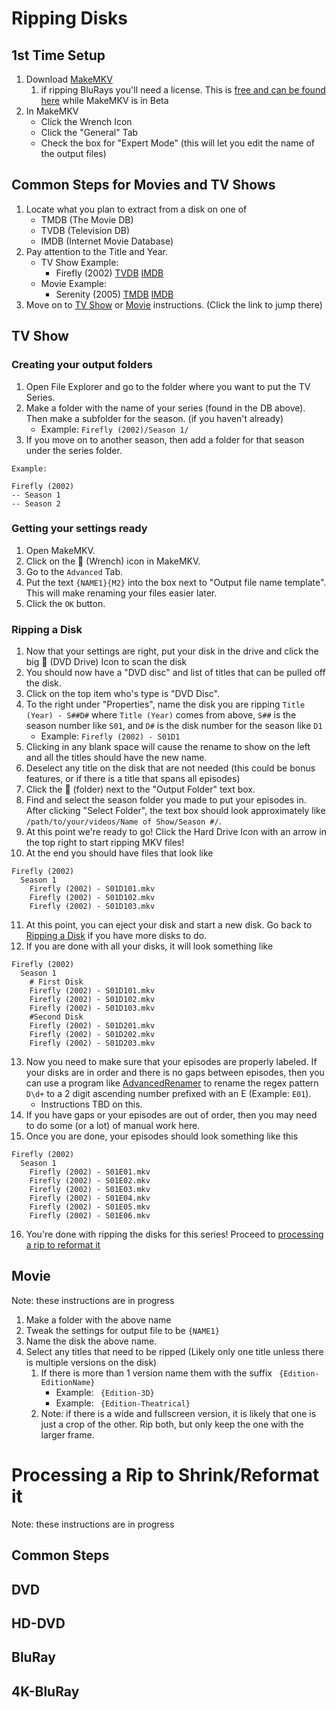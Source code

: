 # Ripping Disks

## 1st Time Setup

1. Download [MakeMKV](https://www.makemkv.com/)
    1. if ripping BluRays you'll need a license. This is [free and can be found here](https://forum.makemkv.com/forum/viewtopic.php?t=1053) while MakeMKV is in Beta
1. In MakeMKV
    - Click the Wrench Icon
    - Click the "General" Tab
    - Check the box for "Expert Mode" (this will let you edit the name of the output files)

## Common Steps for Movies and TV Shows

1. Locate what you plan to extract from a disk on one of
    - TMDB (The Movie DB)
    - TVDB (Television DB)
    - IMDB (Internet Movie Database)
1. Pay attention to the Title and Year.
    - TV Show Example:
        - Firefly (2002) [TVDB](https://www.thetvdb.com/series/firefly) [IMDB](https://www.imdb.com/title/tt0303461/)
    - Movie Example:
        - Serenity (2005) [TMDB](https://www.themoviedb.org/movie/16320-serenity?language=en-US) [IMDB](https://www.imdb.com/title/tt0379786/)
1. Move on to [TV Show](#tv-Show) or [Movie](#movie) instructions. (Click the link to jump there)

## TV Show

### Creating your output folders

1. Open File Explorer and go to the folder where you want to put the TV Series.
1. Make a folder with the name of your series (found in the DB above). Then make a subfolder for the season. (if you haven't already)
   - Example: `Firefly (2002)/Season 1/`
1. If you move on to another season, then add a folder for that season under the series folder.
```
Example:

Firefly (2002)
-- Season 1
-- Season 2
```

### Getting your settings ready

1. Open MakeMKV.
1. Click on the 🔧 (Wrench) icon in MakeMKV.
1. Go to the `Advanced` Tab.
1. Put the text `{NAME1}{M2}` into the box next to "Output file name template". This will make renaming your files easier later.
1. Click the `OK` button.

### Ripping a Disk

1. Now that your settings are right, put your disk in the drive and click the big 📀 (DVD Drive) Icon to scan the disk
1. You should now have a "DVD disc" and list of titles that can be pulled off the disk.
1. Click on the top item who's type is "DVD Disc".
1. To the right under "Properties", name the disk you are ripping `Title (Year) - S##D#` where `Title (Year)` comes from above, `S##` is the season number like `S01`, and `D#` is the disk number for the season like `D1`
   - Example: `Firefly (2002) - S01D1`
1. Clicking in any blank space will cause the rename to show on the left and all the titles should have the new name.
1. Deselect any title on the disk that are not needed (this could be bonus features, or if there is a title that spans all episodes)
1. Click the 📂 (folder) next to the "Output Folder" text box.
1. Find and select the season folder you made to put your episodes in. After clicking "Select Folder", the text box should look approximately like `/path/to/your/videos/Name of Show/Season #/`.
1. At this point we're ready to go! Click the Hard Drive Icon with an arrow in the top right to start ripping MKV files!
1. At the end you should have files that look like 
```
Firefly (2002)
  Season 1
    Firefly (2002) - S01D101.mkv
    Firefly (2002) - S01D102.mkv
    Firefly (2002) - S01D103.mkv
```
11. At this point, you can eject your disk and start a new disk. Go back to [Ripping a Disk](#ripping-a-disk) if you have more disks to do.
1. If you are done with all your disks, it will look something like
```
Firefly (2002)
  Season 1
    # First Disk
    Firefly (2002) - S01D101.mkv
    Firefly (2002) - S01D102.mkv
    Firefly (2002) - S01D103.mkv
    #Second Disk
    Firefly (2002) - S01D201.mkv
    Firefly (2002) - S01D202.mkv
    Firefly (2002) - S01D203.mkv
```
13. Now you need to make sure that your episodes are properly labeled. If your disks are in order and there is no gaps between episodes, then you can use a program like [AdvancedRenamer](https://www.advancedrenamer.com/download) to rename the regex pattern `D\d+` to a 2 digit ascending number prefixed with an E (Example: `E01`).
    - Instructions TBD on this.
1. If you have gaps or your episodes are out of order, then you may need to do some (or a lot) of manual work here.
1. Once you are done, your episodes should look something like this
```
Firefly (2002)
  Season 1
    Firefly (2002) - S01E01.mkv
    Firefly (2002) - S01E02.mkv
    Firefly (2002) - S01E03.mkv
    Firefly (2002) - S01E04.mkv
    Firefly (2002) - S01E05.mkv
    Firefly (2002) - S01E06.mkv
```
16. You're done with ripping the disks for this series! Proceed to [processing a rip to reformat it](#processing-a-rip-to-shrinkreformat-it)

## Movie
Note: these instructions are in progress

1. Make a folder with the above name
1. Tweak the settings for output file to be `{NAME1}`
1. Name the disk the above name.
1. Select any titles that need to be ripped (Likely only one title unless there is multiple versions on the disk)
    1. If there is more than 1 version name them with the suffix ` {Edition-EditionName}`
        - Example: ` {Edition-3D}`
        - Example: ` {Edition-Theatrical}`
    2. Note: if there is a wide and fullscreen version, it is likely that one is just a crop of the other. Rip both, but only keep the one with the larger frame.

# Processing a Rip to Shrink/Reformat it
Note: these instructions are in progress

## Common Steps

## DVD

## HD-DVD

## BluRay

## 4K-BluRay
